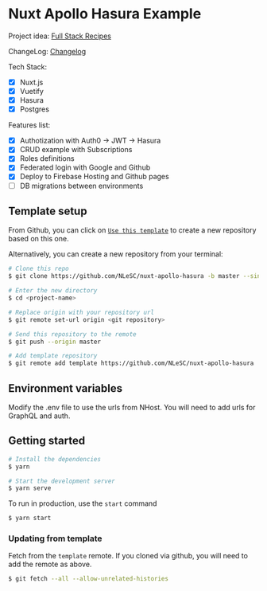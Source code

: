# Nuxt Apollo Hasura Example

Project idea: [Full Stack Recipes](https://github.com/NLeSC/full-stack-recipes)

ChangeLog: [Changelog](https://github.com/NLeSC/nuxt-apollo-hasura/blob/master/CHANGELOG.md)

Tech Stack:
- [x] Nuxt.js
- [x] Vuetify
- [x] Hasura
- [x] Postgres

Features list: 
- [x] Authotization with Auth0 -> JWT -> Hasura
- [x] CRUD example with Subscriptions
- [x] Roles definitions
- [x] Federated login with Google and Github
- [x] Deploy to Firebase Hosting and Github pages
- [ ] DB migrations between environments 

## Template setup

From Github, you can click on [`Use this template`](https://github.com/NLeSC/nuxt-apollo-hasura/generate) to create a new repository based on this one.

Alternatively, you can create a new repository from your terminal:

``` bash
# Clone this repo
$ git clone https://github.com/NLeSC/nuxt-apollo-hasura -b master --single-branch <project-name>

# Enter the new directory
$ cd <project-name>

# Replace origin with your repository url
$ git remote set-url origin <git repository>

# Send this repository to the remote
$ git push --origin master

# Add template repository
$ git remote add template https://github.com/NLeSC/nuxt-apollo-hasura
```
## Environment variables

Modify the .env file to use the urls from NHost. You will need to add urls for GraphQL and auth.

## Getting started

``` bash
# Install the dependencies
$ yarn

# Start the development server
$ yarn serve
```

To run in production, use the `start` command

``` bash
$ yarn start
```

### Updating from template

Fetch from the `template` remote. If you cloned via github, you will need to add the remote as above.

``` bash
$ git fetch --all --allow-unrelated-histories
```
